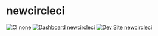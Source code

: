 # newcircleci

![CI none](https://img.shields.io/badge/ci-none-orange.svg)
[![Dashboard newcircleci](https://img.shields.io/badge/dashboard-newcircleci-yellow.svg)](https://dashboard.pantheon.io/sites/3571c373-22a0-4631-b14e-bd6a32c005fd#dev/code)
[![Dev Site newcircleci](https://img.shields.io/badge/site-newcircleci-blue.svg)](http://dev-newcircleci.pantheonsite.io/)